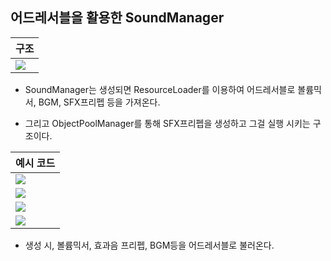 ## 어드레서블을 활용한 SoundManager

구조|
-|
![](https://velog.velcdn.com/images/ucc1685/post/7d15ba56-db92-4b8d-8c87-df25cc7bf0df/image.png)|

- SoundManager는 생성되면 ResourceLoader를 이용하여 어드레서블로 볼륨믹서, BGM, SFX프리펩 등을 가져온다.

- 그리고 ObjectPoolManager를 통해 SFX프리펩을 생성하고 그걸 실행 시키는 구조이다.

예시 코드|
-|
![](https://velog.velcdn.com/images/ucc1685/post/74818eeb-b6c5-41fd-99af-820ad4fc5189/image.png)|
![](https://velog.velcdn.com/images/ucc1685/post/251faa94-c6e0-421c-9ef4-d916cca4d083/image.png)|
![](https://velog.velcdn.com/images/ucc1685/post/84d1134a-fac2-419e-84e8-4c9d6bb9ff1d/image.png)|
![](https://velog.velcdn.com/images/ucc1685/post/d28e896a-a637-4b11-960e-5bc5d8c78e21/image.png)|

- 생성 시, 볼륨믹서, 효과음 프리펩, BGM등을 어드레서블로 불러온다.
